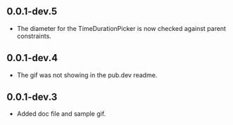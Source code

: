 ## 0.0.1-dev.5

* The diameter for the TimeDurationPicker is now checked against parent constraints.

## 0.0.1-dev.4

* The gif was not showing in the pub.dev readme.

## 0.0.1-dev.3

* Added doc file and sample gif.
